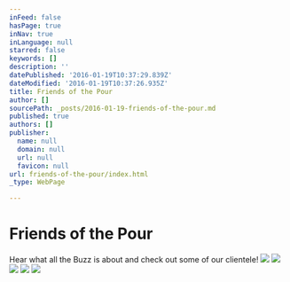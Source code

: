 ```yaml
---
inFeed: false
hasPage: true
inNav: true
inLanguage: null
starred: false
keywords: []
description: ''
datePublished: '2016-01-19T10:37:29.839Z'
dateModified: '2016-01-19T10:37:26.935Z'
title: Friends of the Pour
author: []
sourcePath: _posts/2016-01-19-friends-of-the-pour.md
published: true
authors: []
publisher:
  name: null
  domain: null
  url: null
  favicon: null
url: friends-of-the-pour/index.html
_type: WebPage

---
```

# Friends of the Pour

Hear what all the Buzz is about and check out some of our clientele!
![](https://s3-us-west-2.amazonaws.com/the-grid-img/p/4563e6f0e76afc75723357d99fa836ebbc42fae9.png)
![](https://s3-us-west-2.amazonaws.com/the-grid-img/p/11506bdac9acd1ab1c78956c598ae153e2406a1d.png)
![](https://s3-us-west-2.amazonaws.com/the-grid-img/p/3d2cddbd7903dc3134b622e747b7b6585b07804c.png)
![](https://s3-us-west-2.amazonaws.com/the-grid-img/p/977a6c1fc524d55f90f080e1346a6238662dc822.jpg)
![](https://s3-us-west-2.amazonaws.com/the-grid-img/p/314bd52be4b1922c7b8cc8dac13f55fdf5c3887c.jpg)
